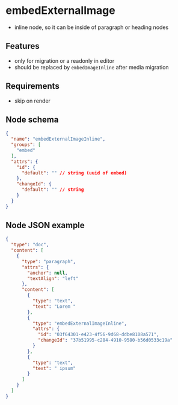 # embedExternalImage
- inline node, so it can be inside of paragraph or heading nodes

## Features
- only for migration or a readonly in editor
- should be replaced by `embedImageInline` after media migration

## Requirements
- skip on render

## Node schema

```json
{
  "name": "embedExternalImageInline",
  "groups": [
    "embed"
  ],
  "attrs": {
    "id": {
      "default": "" // string (uuid of embed)
    },
    "changeId": {
      "default": "" // string
    }
  }
}
```

## Node JSON example

```json
{
  "type": "doc",
  "content": [
    {
      "type": "paragraph",
      "attrs": {
        "anchor": null,
        "textAlign": "left"
      },
      "content": [
        {
          "type": "text",
          "text": "Lorem "
        },
        {
          "type": "embedExternalImageInline",
          "attrs": {
            "id": "03f64301-e423-4f56-9d68-ddbe8108a571",
            "changeId": "37b51995-c284-4910-9580-b56d0533c19a"
          }
        },
        {
          "type": "text",
          "text": " ipsum"
        }
      ]
    }
  ]
}
```
